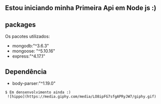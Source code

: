 ## Estou iniciando minha Primeira Api em Node js :)

	
## packages
Os pacotes utilizados:
* mongodb:"^3.6.3"
* mongoose: "^5.10.16"
* express:"^4.17.1"
	
## Dependência 
* body-parser:"^1.19.0"
```
$ Em densenvolvimento ainda :)
 ![hippo](https://media.giphy.com/media/LO8ipFG7sfgAPRyJW7/giphy.gif)
```
